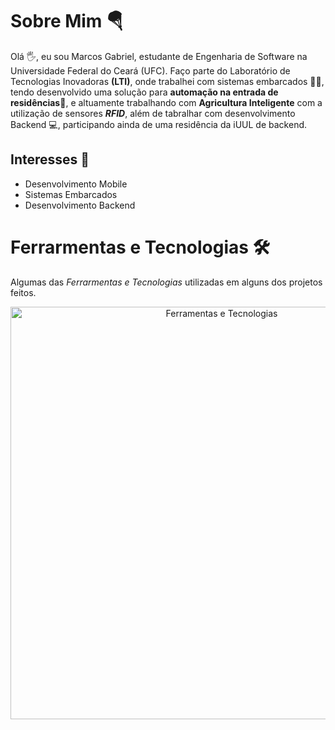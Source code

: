 # Sobre Mim 🪂

Olá 🖐️, eu sou Marcos Gabriel, estudante de Engenharia de Software na Universidade Federal do Ceará (UFC). Faço parte do Laboratório de Tecnologias Inovadoras **(LTI)**, onde trabalhei com sistemas embarcados 🔌📡, tendo desenvolvido uma solução para **automação na entrada de residências**🏡, e altuamente trabalhando com **Agricultura Inteligente** com a utilização de sensores ***RFID***, além de tabralhar com desenvolvimento Backend 💻, participando ainda de uma residência da iUUL de backend.

## Interesses 📘

- Desenvolvimento Mobile
- Sistemas Embarcados
- Desenvolvimento Backend

# Ferrarmentas e Tecnologias 🛠

Algumas das *Ferrarmentas e Tecnologias* utilizadas em alguns dos projetos feitos.

<div align="center">
  <img width="660" alt="Ferramentas e Tecnologias" src="https://github.com/user-attachments/assets/8f1b0056-7d59-4cbc-a2db-b204180565a3">
</div>

<!--
![C++](https://img.shields.io/badge/C++-00599C?style=for-the-badge&logo=c%2B%2B&logoColor=white) 
![Python](https://img.shields.io/badge/Python-3776AB?style=for-the-badge&logo=python&logoColor=white)
![Dart](https://img.shields.io/badge/Dart-0175C2?style=for-the-badge&logo=d)
![Flutter](https://img.shields.io/badge/Flutter-009BE0?style=for-the-badge&logo=flutter&logoColor=white)
![Figma](https://img.shields.io/badge/Figma-F6C23D?style=for-the-badge&logo=figma&logoColor=white)
![Trello](https://img.shields.io/badge/Trello-104E8B?style=for-the-badge&logo=Trello&logoColor=white)
![MongoDB](https://img.shields.io/badge/MongoDB-43A047?style=for-the-badge&logo=mongodb&logoColor=white)
![Platform.io](https://img.shields.io/badge/Platform.io-007BFF?style=for-the-badge&logo=platform.io&logoColor=white)
![Arduino](https://img.shields.io/badge/Arduino-CC0000?style=for-the-badge&logo=Arduino&logoColor=white)
-->
